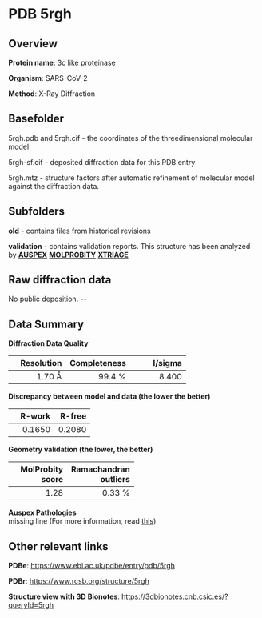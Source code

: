 # PDB 5rgh

## Overview

**Protein name**: 3c like proteinase

**Organism**: SARS-CoV-2

**Method**: X-Ray Diffraction

## Basefolder

5rgh.pdb and 5rgh.cif - the coordinates of the threedimensional molecular model

5rgh-sf.cif - deposited diffraction data for this PDB entry

5rgh.mtz - structure factors after automatic refinement of molecular model against the diffraction data.

## Subfolders



**old** - contains files from historical revisions

**validation** - contains validation reports. This structure has been analyzed by [**AUSPEX**](https://github.com/thorn-lab/coronavirus_structural_task_force/tree/master/pdb/3c_like_proteinase/SARS-CoV-2/5rgh/validation/auspex)  [**MOLPROBITY**](https://github.com/thorn-lab/coronavirus_structural_task_force/tree/master/pdb/3c_like_proteinase/SARS-CoV-2/5rgh/validation/molprobity) [**XTRIAGE**](https://github.com/thorn-lab/coronavirus_structural_task_force/blob/master/pdb/3c_like_proteinase/SARS-CoV-2/5rgh/validation/Xtriage_output.log)  



## Raw diffraction data

No public deposition. --<br> 

## Data Summary
**Diffraction Data Quality**

|   | Resolution | Completeness| I/sigma |
|---|-------------:|----------------:|--------------:|
|   |1.70 Å|99.4  %|<img width=50/>8.400|

**Discrepancy between model and data (the lower the better)**

|   | **R-work**| **R-free**   
|---|-------------:|----------------:|           
||  0.1650|  0.2080|

**Geometry validation (the lower, the better)**

|   |**MolProbity<br>score**| **Ramachandran<br>outliers** 
|---|-------------:|----------------:|
||  1.28|  0.33 %|

**Auspex Pathologies**<br> missing line (For more information, read [this](https://github.com/thorn-lab/coronavirus_structural_task_force/blob/master/pdb/3c_like_proteinase/SARS-CoV-2/5rgh/validation/auspex/5rgh_auspex_comments.txt))

 



## Other relevant links 
**PDBe**:  https://www.ebi.ac.uk/pdbe/entry/pdb/5rgh
 
**PDBr**: https://www.rcsb.org/structure/5rgh 

**Structure view with 3D Bionotes**: https://3dbionotes.cnb.csic.es/?queryId=5rgh

